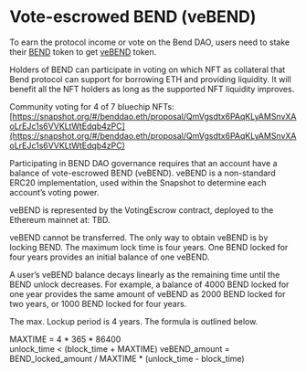# Vote-escrowed BEND (veBEND)

To earn the protocol income or vote on the Bend DAO, users need to stake their [BEND](https://etherscan.io/token/0x0d02755a5700414b26ff040e1de35d337df56218) token to get [veBEND](https://etherscan.io/address/0xd7e97172C2419566839Bf80DeeA46D22B1B2E06E) token.

Holders of BEND can participate in voting on which NFT as collateral that Bend protocol can support for borrowing ETH and providing liquidity. It will benefit all the NFT holders as long as the supported NFT liquidity improves.

Community voting for 4 of 7 bluechip NFTs: [https://snapshot.org/#/benddao.eth/proposal/QmVgsdtx6PAqKLyAMSnvXAoLrEJc1s6VVKLtWtEdqb4zPC](https://snapshot.org/#/benddao.eth/proposal/QmVgsdtx6PAqKLyAMSnvXAoLrEJc1s6VVKLtWtEdqb4zPC)

Participating in BEND DAO governance requires that an account have a balance of vote-escrowed BEND (veBEND). veBEND is a non-standard ERC20 implementation, used within the Snapshot to determine each account’s voting power.

veBEND is represented by the VotingEscrow contract, deployed to the Ethereum mainnet at: TBD.

veBEND cannot be transferred. The only way to obtain veBEND is by locking BEND. The maximum lock time is four years. One BEND locked for four years provides an initial balance of one veBEND.

A user’s veBEND balance decays linearly as the remaining time until the BEND unlock decreases. For example, a balance of 4000 BEND locked for one year provides the same amount of veBEND as 2000 BEND locked for two years, or 1000 BEND locked for four years.

The max. Lockup period is 4 years. The formula is outlined below.

MAXTIME = 4 \* 365 \* 86400\
unlock\_time < (block\_time + MAXTIME) veBEND\_amount = BEND\_locked\_amount / MAXTIME \* (unlock\_time - block\_time)
